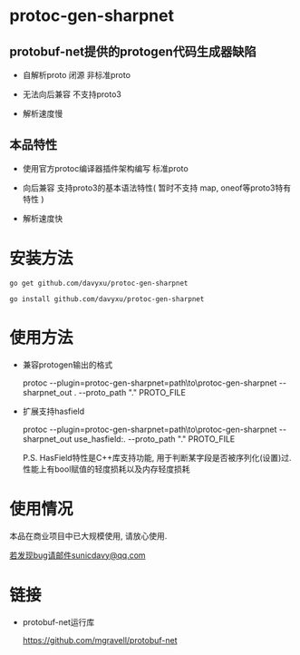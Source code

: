 # protoc-gen-sharpnet

## protobuf-net提供的protogen代码生成器缺陷

* 自解析proto 闭源 非标准proto

* 无法向后兼容 不支持proto3

* 解析速度慢


## 本品特性

* 使用官方protoc编译器插件架构编写 标准proto

* 向后兼容 支持proto3的基本语法特性( 暂时不支持 map, oneof等proto3特有特性 )

* 解析速度快


# 安装方法

	go get github.com/davyxu/protoc-gen-sharpnet
	
	go install github.com/davyxu/protoc-gen-sharpnet

# 使用方法

* 兼容protogen输出的格式
	
	protoc --plugin=protoc-gen-sharpnet=path\to\protoc-gen-sharpnet --sharpnet_out . --proto_path "." PROTO_FILE
	
* 扩展支持hasfield

	protoc --plugin=protoc-gen-sharpnet=path\to\protoc-gen-sharpnet --sharpnet_out use_hasfield:. --proto_path "." PROTO_FILE

	P.S. HasField特性是C++库支持功能, 用于判断某字段是否被序列化(设置)过.
	性能上有bool赋值的轻度损耗以及内存轻度损耗

# 使用情况

本品在商业项目中已大规模使用, 请放心使用. 

若发现bug请邮件sunicdavy@qq.com

# 链接

* protobuf-net运行库

	https://github.com/mgravell/protobuf-net